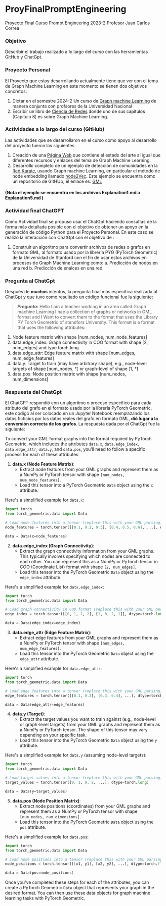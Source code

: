 # ProyFinalPromptEngineering
Proyecto Final Curso Prompt Engineering 2023-2 Profesor Juan Carlos Correa

### Objetivo

Describir el trabajo realizado a lo largo del curso con las herramientas GitHub y ChatGpt.

### Proyecto Personal

El Proyecto que estoy desarrollando actualmente tiene que ver con el tema de Graph Machine Learning
en este momento se tienen dos objetivos concretos: 

1. Dictar en el semestre 2024-2 Un curso de [Graph machine Learning](https://distill.pub/2021/gnn-intro/) de manera conjunta con profsores de la Universidad Nacional
2. Escribir un libro de [Ciencia de Redes](https://github.com/jamelende/LibroCienciaDeRedes) donde uno de sus capítulos (Capítulo 8) es  sobre Graph Machine Learning.

### Actividades a lo largo del curso (GitHub)

Las actividades que se desarrollaron en el curso como apoyo al desarrollo del proyecto fueron las siguientes:

1. Creación de una [Página Web](http://profesores.is.escuelaing.edu.co/~amelendez/GraphMachineLearning/P%C3%A1ginaWebGraphMachineLearning2023-2.html) que contiene el estado del arte al igual que  diferentes recursos y enlaces del tema de Graph Machine Learning.
2. Desarrollo completo de un ejemplo de detección de comunidades en la [Red Karate](https://networkrepository.com/soc-karate.php), usando Graph machine Learning, en particular el método de node embedding llamado [node2Vec](https://towardsdatascience.com/node2vec-explained-db86a319e9ab).
Este ejemplo se encuentra como un repositorio de GitHUb, el enlace es: [GML](https://github.com/alfonsomelendez/Graph-Machine-Learning)

#### (Nota el ejemplo se encuentra en los archivos Explanation1.md a Explanation5.md )
   
### Actividad final ChatGPT

Como Actividad final se propuso usar el ChatGpt haciendo consultas de la forma más detallada posible con el objetivo de obtener un apoyo en la generación de código Python para el Proyecto Personal.
En este caso se realizó la interacción con ChatGpt con el objetivo de :

1. Construir un algoritmo para convertir archivos de redes o grafos en formato GML, al formato usado por la librería PYG (PyTorch Geometric) de la Universidad  de Stanford con el fin de usar estos archivos en procesos de Graph Machine Learning como:
      a. Predicción de nodos en una red
      b. Predicción de enalces en una red.

### Pregunta al ChatGpt
Después de **muchos** intentos, la pregunta final más específica realizada al ChatGpt y que tuvo como resultado un código funcional fue la siguiente:

> **_Pregunta:_** Hello I am a teacher working  in an area called Graph machine Learning I hae a collection of graphs or networks in GML format and I Want to convert them to the format that uses the Library PY Torch Geometric of standfors University. This format is a format  that uses the following attributes:

1. Node feature matrix with shape [num_nodes, num_node_features]
2. data.edge_index: Graph connectivity in COO format with shape [2, num_edges] and type torch.long
3. data.edge_attr: Edge feature matrix with shape [num_edges, num_edge_features]
4. data.y: Target to train  (may have arbitrary shape), e.g., node-level targets of shape [num_nodes, *] or graph-level  of shape [1, *]
5. data.pos: Node position matrix with shape [num_nodes, num_dimensions]

### Respuesta del ChatGpt

El ChatGPT respondió con un algoritmo o proceso específico para cada atributo del grafo en el formato usado por la librería PyTorch Geometric, este código al ser colocado  en un Jupyter Notebook reemplazando los datos ficticios por los datos reales del grafo en formato GML, **dió lugar a la conversión correcta de los grafos**.  La respuesta dada por el ChatGpt fue la siguiente:

To convert your GML format graphs into the format required by PyTorch Geometric, which includes the attributes `data.x`, `data.edge_index`, `data.edge_attr`, `data.y`, and `data.pos`, you'll need to follow a specific process for each of these attributes:

1. **data.x (Node Feature Matrix)**:
   - Extract node features from your GML graphs and represent them as a NumPy or PyTorch tensor with shape `[num_nodes, num_node_features]`.
   - Load this tensor into a PyTorch Geometric `Data` object using the `x` attribute.

Here's a simplified example for `data.x`:

```python
import torch
from torch_geometric.data import Data

# Load node features into a tensor (replace this with your GML parsing)
node_features = torch.tensor([[0.1, 0.2, 0.3], [0.4, 0.5, 0.6], ...], dtype=torch.float)

data = Data(x=node_features)
```

2. **data.edge_index (Graph Connectivity)**:
   - Extract the graph connectivity information from your GML graphs. This typically involves specifying which nodes are connected to each other. You can represent this as a NumPy or PyTorch tensor in COO (Coordinate List) format with shape `[2, num_edges]`.
   - Load this tensor into the PyTorch Geometric `Data` object using the `edge_index` attribute.

Here's a simplified example for `data.edge_index`:

```python
import torch
from torch_geometric.data import Data

# Load graph connectivity in COO format (replace this with your GML parsing)
edge_index = torch.tensor([[0, 1, 1, 2], [1, 0, 2, 1]], dtype=torch.long)

data = Data(edge_index=edge_index)
```

3. **data.edge_attr (Edge Feature Matrix)**:
   - Extract edge features from your GML graphs and represent them as a NumPy or PyTorch tensor with shape `[num_edges, num_edge_features]`.
   - Load this tensor into the PyTorch Geometric `Data` object using the `edge_attr` attribute.

Here's a simplified example for `data.edge_attr`:

```python
import torch
from torch_geometric.data import Data

# Load edge features into a tensor (replace this with your GML parsing)
edge_features = torch.tensor([[0.1, 0.2], [0.3, 0.4], ...], dtype=torch.float)

data = Data(edge_attr=edge_features)
```

4. **data.y (Target)**:
   - Extract the target values you want to train against (e.g., node-level or graph-level targets) from your GML graphs and represent them as a NumPy or PyTorch tensor. The shape of this tensor may vary depending on your specific task.
   - Load this tensor into the PyTorch Geometric `Data` object using the `y` attribute.

Here's a simplified example for `data.y` (assuming node-level targets):

```python
import torch
from torch_geometric.data import Data

# Load target values into a tensor (replace this with your GML parsing)
target_values = torch.tensor([0, 1, 0, 2, ...], dtype=torch.long)

data = Data(y=target_values)
```

5. **data.pos (Node Position Matrix)**:
   - Extract node positions (coordinates) from your GML graphs and represent them as a NumPy or PyTorch tensor with shape `[num_nodes, num_dimensions]`.
   - Load this tensor into the PyTorch Geometric `Data` object using the `pos` attribute.

Here's a simplified example for `data.pos`:

```python
import torch
from torch_geometric.data import Data

# Load node positions into a tensor (replace this with your GML parsing)
node_positions = torch.tensor([[x1, y1], [x2, y2], ...], dtype=torch.float)

data = Data(pos=node_positions)
```

Once you've completed these steps for each of the attributes, you can create a PyTorch Geometric `Data` object that represents your graph in the desired format. You can then use these data objects for graph machine learning tasks with PyTorch Geometric.

